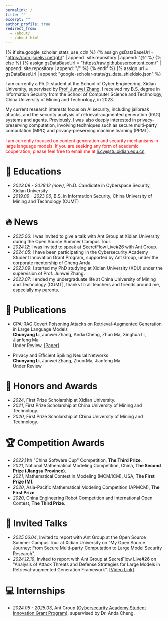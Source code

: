 ```yaml
---
permalink: /
title: ""
excerpt: ""
author_profile: true
redirect_from: 
  - /about/
  - /about.html
---
```


{% if site.google_scholar_stats_use_cdn %}
{% assign gsDataBaseUrl = "https://cdn.jsdelivr.net/gh/" | append: site.repository | append: "@" %}
{% else %}
{% assign gsDataBaseUrl = "https://raw.githubusercontent.com/" | append: site.repository | append: "/" %}
{% endif %}
{% assign url = gsDataBaseUrl | append: "google-scholar-stats/gs_data_shieldsio.json" %}

<span class='anchor' id='about-me'></span>
<!-- Hi! My name is Chunyang Li (李春阳). -->

I am currently a Ph.D. student at the School of Cyber Engineering, Xidian University, supervised by [Prof. Junwei Zhang](https://web.xidian.edu.cn/jwzhang/index.html). I received my B.S. degree in Information Security from the School of Computer Science and Technology, China University of Mining and Technology, in 2023. 

My current research interests focus on AI security, including jailbreak attacks, and the security analysis of retrieval-augmented generation (RAG) systems and agents. Previously, I was also deeply interested in privacy-preserving computation, involving techniques such as secure multi-party computation (MPC) and privacy-preserving machine learning (PPML).

<font color="red">I am currently focused on content generation and security mechanisms in large language models. If you are seeking any form of academic cooperation, please feel free to email me at li.cy@stu.xidian.edu.cn. </font>

<!-- For a detailed overview of my academic background and project experience, please refer to my resumes:
📄 [Chinese Resume Link (replace with actual)] | [English Resume Link (replace with actual)] -->


# 📖 Educations
- *2023.09 - 2028.12 (now)*, Ph.D. Candidate in Cyberspace Security, Xidian University
- *2019.09 - 2023.06*, B.S. in Information Security, China University of Mining and Technology (CUMT) 

# 🔥 News
- *2025.06*: I was invited to give a talk with Ant Group at Xidian University during the Open Source Summer Campus Tour.
- *2024.12*: I was invited to speak at SecretFlow Live#26 with Ant Group.
- *2024.05*: I have been participating in the Cybersecurity Academy Student Innovation Grant Program, supported by Ant Group, under the corporate mentorship of Cheng Anda.
- *2023.09*: I started my PhD studying at Xidian University (XDU) under the supervision of Prof. Junwei Zhang.
- *2023.07*: I ended my undergraduate life at China University of Mining and Technology (CUMT), thanks to all teachers and friends around me, especially my parents.

# 📝 Publications 

- CPA-RAG:Covert Poisoning Attacks on Retrieval-Augmented Generation in Large Language Models \
  **Chunyang Li**, Junwei Zhang, Anda Cheng, Zhuo Ma, Xinghua Li, Jianfeng Ma \
  Under Review, [[Paper](https://arxiv.org/abs/2505.19864)]

- Privacy and Efficient Spiking Neural Networks \
  **Chunyang Li**, Junwei Zhang, Zhuo Ma, Jianfeng Ma \
  Under Review 

# 🏅 Honors and Awards
- *2024*, First Prize Scholarship at Xidian University. 
- *2021*, First Prize Scholarship at China University of Mining and Technology.
- *2020*, First Prize Scholarship at China University of Mining and Technology. 

# 🏆 Competition Awards
- *2022*,11th "China Software Cup" Competition, **The Third Prize**.
- *2021*, National Mathematical Modeling Competition, China, **The Second Prize (Jiangsu Province)**.
- *2021*, Mathematical Contest in Modeling (MCM/ICM), USA, **The First Prize (M)**.
- *2020*, Asia-Pacific Mathematical Modeling Competition (APMCM), **The First Prize**.
- *2020*, China Engineering Robot Competition and International Open Contest, **The Third Prize**.

# 💬 Invited Talks
- *2025.06.04*, Invited to report with Ant Group at the Open Source Summer Campus Tour at Xidian University on "My Open Source Journey: From Secure Multi-party Computation to Large Model Security Research".  
- *2024.12.19*, Invited to report with Ant Group at SecretFlow Live#26 on "Analysis of Attack Threats and Defense Strategies for Large Models in Retrieval-augmented Generation Framework". [[Video Link](https://www.bilibili.com/video/BV1dSk9Y4Eua/?spm_id_from=333.1387.upload.video_card.click&vd_source=66e40431ac8dded67e9689e834f540eb)]


# 💻 Internships
- *2024.05 - 2025.03*, Ant Group ([Cybersecurity Academy Student Innovation Grant Program](https://zzjh.org.cn/#/)), supervised by Dr. Anda Cheng.

